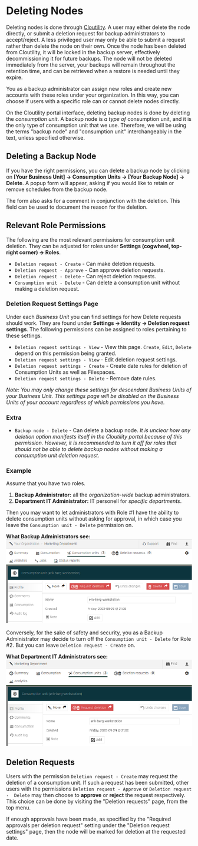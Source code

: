 Deleting Nodes
===============

Deleting nodes is done through <a href="https://portal.backup.sto2.safedc.net/" target="_blank">Cloutility</a>. 
A user may either delete the node directly, or submit a deletion 
request for backup administrators to accept/reject. A less privileged user may 
only be able to submit a request rather than delete the node on 
their own. Once the node has been deleted from Cloutility, it will be locked
in the backup server, effectively decommissioning it for future backups. 
The node will not be deleted immediately from the server, your backups will 
remain throughout the retention time, and can be retrieved when 
a restore is needed until they expire.

You as a backup administrator can assign new roles and 
create new accounts with these roles under your organization. In this way, 
you can choose if users with a specific role can or cannot delete nodes 
directly.

On the Cloutility portal interface, deleting backup nodes is done by deleting 
the _consumption unit_. 
A backup node is _a type of_ consumption unit, and it is the only type of 
consumption unit that we use.
Therefore, we will be using the terms "backup node" and 
"consumption unit" interchangeably in the text, unless specified otherwise.

Deleting a Backup Node
----------------------
If you have the right permissions, you can delete a backup node by clicking on
**[Your Business Unit] -> Consumption Units -> [Your Backup Node] -> Delete**.
A popup form will appear, asking if you would like to retain or remove schedules 
from the backup node.

The form also asks for a comment in conjunction with the deletion. 
This field can be used to document the reason for the deletion.

Relevant Role Permissions
------------------
The following are the most relevant permissions for consumption unit deletion. 
They can be adjusted for roles under **Settings (cogwheel, top-right corner) -> 
Roles**.

* `Deletion request - Create` - Can make deletion requests.
* `Deletion request - Approve` - Can approve deletion requests.
* `Deletion request - Delete` - Can reject deletion requests.
* `Consumption unit - Delete` - Can delete a consumption unit without making 
  a deletion request.


### Deletion Request Settings Page

Under each _Business Unit_ you can find settings for how Delete requests should 
work. 
They are found under **Settings -> Identity -> Deletion request settings**. 
The following permissions can be assigned to roles pertaining to these settings.

* `Deletion request settings - View` - View this page. `Create`, `Edit`, 
  `Delete` depend on this permission being granted.
* `Deletion request settings - View` - Edit deletion request settings.
* `Deletion request settings - Create` - Create date rules for deletion of 
   Consumption Units as well as Filespaces.
* `Deletion request settings - Delete` - Remove date rules.

_Note: You may only change these settings for descendant Business Units of 
your Business Unit. This settings page will be disabled on the Business 
Units of your account regardless of which permissions you have._


### Extra
* `Backup node - Delete` - Can delete a backup node. _It is 
  unclear how any deletion option manifests itself in the Cloutility portal 
  because of this permission. However, it is recommended to turn it off for 
  roles that should not be able to delete backup nodes without making a 
  consumption unit deletion request._ 


### Example
Assume that you have two roles. 

1. **Backup Administrator:** all the _organization-wide_ backup administrators.
2. **Department IT Administrator:** IT personell for 
   _specific departments_.

Then you may want to let administrators with Role #1 have the ability to delete 
consumption units without asking for approval, in which case you leave 
the `Consumption unit - Delete` permission on.

**What Backup Administrators see:**
![Can delete without making a request](../images/baas-portal-consumption-unit-delete.png)

Conversely, for the sake of safety and security, you as a Backup 
Administrator may decide to turn off the `Consumption unit - Delete` for 
Role #2. 
But you can leave `Deletion request - Create` on.

**What Department IT Administrators see:**
![Can only request a deletion](../images/baas-portal-consumption-unit-deletion-request.png)

Deletion Requests
------------------
Users with the permission `Deletion request - Create` may request the deletion 
of a consumption unit. If such a request has been submitted, other users 
with the permissions `Deletion request - Approve` or `Deletion request - 
Delete` may then choose to 
**approve** or **reject** the request respectively. 
This choice can be done by visiting the "Deletion requests" page, 
from the top menu.

If enough approvals have been made, as specified by the "Required approvals 
per deletion request" setting under the "Deletion request settings" page, 
then the node will be marked for deletion at the requested date.